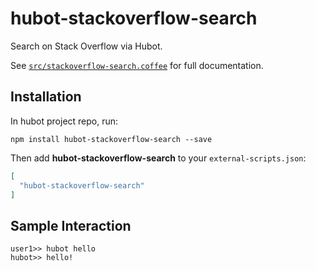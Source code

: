 # hubot-stackoverflow-search

Search on Stack Overflow via Hubot.

See [`src/stackoverflow-search.coffee`](src/stackoverflow-search.coffee) for full documentation.

## Installation

In hubot project repo, run:

`npm install hubot-stackoverflow-search --save`

Then add **hubot-stackoverflow-search** to your `external-scripts.json`:

```json
[
  "hubot-stackoverflow-search"
]
```

## Sample Interaction

```
user1>> hubot hello
hubot>> hello!
```
